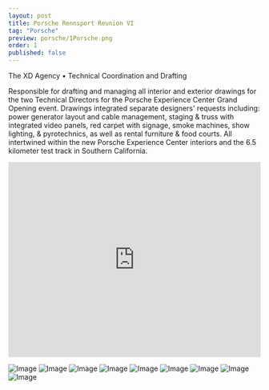 ```yaml
---
layout: post
title: Porsche Rennsport Reunion VI
tag: "Porsche"
preview: porsche/1Porsche.png
order: 1
published: false
---
```

The XD Agency • Technical Coordination and Drafting

Responsible for drafting and managing all interior and exterior drawings for the two Technical Directors for the Porsche Experience Center Grand Opening event.  Drawings integrated separate designers' requests including: power generator layout and cable management, staging & truss with integrated video panels, red carpet with signage, smoke machines, show lighting, & pyrotechnics, as well as rental furniture & food courts. All intertwined within the new Porsche Experience Center interiors and the 6.5 kilometer test track in Southern California.

<div class="video-container"><iframe src="https://www.youtube.com/watch?v=EyKTwrCPwDc" allowfullscreen="" frameborder="0" width="100%" height="390"></iframe></div>

![Image](1Porsche.png)
![Image](2Porsche.png)
![Image](3Porsche.png)
![Image](4Porsche.png)
![Image](5Porsche.png)
![Image](6Porsche.png)
![Image](7Porsche.png)
![Image](8Porsche.png)
![Image](9Porsche.png)
